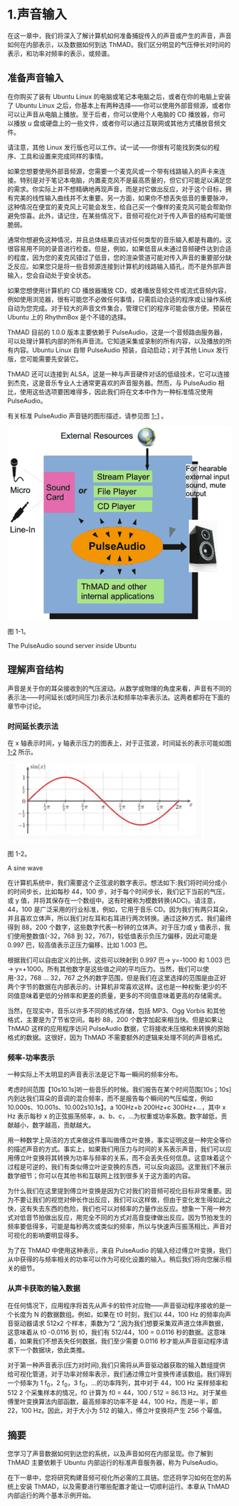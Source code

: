 # 1.声音输入

在这一章中，我们将深入了解计算机如何准备捕捉传入的声音或产生的声音，声音如何在内部表示，以及数据如何到达 ThMAD。我们区分明显的气压伸长对时间的表示，和功率对频率的表示，或频谱。

## 准备声音输入

在你购买了装有 Ubuntu Linux 的电脑或笔记本电脑之后，或者在你的电脑上安装了 Ubuntu Linux 之后，你基本上有两种选择——你可以使用外部音频源，或者你可以让声音从电脑上播放。至于后者，你可以使用个人电脑的 CD 播放器，你可以播放 u 盘或硬盘上的一些文件，或者你可以通过互联网或其他方式播放音频文件。

请注意，其他 Linux 发行版也可以工作。试一试——你很有可能找到类似的程序、工具和设置来完成同样的事情。

如果您想要使用外部音频源，您需要一个麦克风或一个带有线路输入的声卡来连接。特别是对于笔记本电脑，内置麦克风不是最高质量的，但它们可能足以满足您的需求。你实际上并不想精确地再现声音，而是对它做出反应，对于这个目标，拥有完美的线性输入曲线并不太重要。另一方面，如果你不想丢失低音的重要脉冲，这种情况在便宜的麦克风上可能会发生，给自己买一个像样的麦克风可能会帮助你避免惊喜。此外，请记住，在某些情况下，音频可视化对于传入声音的结构可能很脆弱。

通常你想避免这种情况，并且总体结果应该对任何类型的音乐输入都是有趣的。这很容易用不同的录音进行检查。但是，例如，如果低音从未通过音频硬件达到合适的程度，因为您的麦克风错过了低音，您的渲染管道可能对传入声音的重要部分缺乏反应。如果您只是将一些音频源连接到计算机的线路输入插孔，而不是外部声音输入，您会自动处于安全状态。

如果您想使用计算机的 CD 播放器播放 CD，或者播放音频文件或流式音频内容，例如使用浏览器，很有可能您不必做任何事情，只需启动合适的程序或让操作系统自动为您完成。对于较大的声音文件集合，管理它们的程序可能会很方便。预装在 Ubuntu 上的 RhythmBox 是个不错的选择。

ThMAD 目前的 1.0.0 版本主要依赖于 PulseAudio，这是一个音频路由服务器，可以处理计算机内部的所有声音流。它知道采集或录制的所有内容，以及播放的所有内容。Ubuntu Linux 自带 PulseAudio 预装，自动启动；对于其他 Linux 发行版，您可能需要先安装它。

ThMAD 还可以连接到 ALSA，这是一种与声音硬件对话的低级技术，它可以连接到杰克，这是音乐专业人士通常更喜欢的声音服务器。然而，与 PulseAudio 相比，使用这些选项要困难得多，因此我们将在文本中作为一种标准情况使用 PulseAudio。

有关标准 PulseAudio 声音链的图形描述，请参见图 [1-1](#Fig1) 。

![A457467_1_En_1_Fig1_HTML.gif](img/A457467_1_En_1_Fig1_HTML.gif)

图 1-1。

The PulseAudio sound server inside Ubuntu

## 理解声音结构

声音是关于你的耳朵接收到的气压波动。从数学或物理的角度来看，声音有不同的表示法——时间延长(或时间压力)表示法和频率功率表示法。这两者都将在下面的章节中讨论。

### 时间延长表示法

在 x 轴表示时间，y 轴表示压力的图表上，对于正弦波，时间延长的表示可能如图 [1-2](#Fig2) 所示。

![A457467_1_En_1_Fig2_HTML.jpg](img/A457467_1_En_1_Fig2_HTML.jpg)

图 1-2。

A sine wave

在计算机系统中，我们需要这个正弦波的数字表示。想法如下:我们将时间分成小的时间步长，比如每秒 44，100 步，对于每个时间步长，我们记下当前的气压，或 y 值，并将其保存在一个数组中。这有时被称为模数转换(ADC)。请注意，44，100 是广泛采用的行业标准，例如，它用于音乐 CD。因为我们有两只耳朵，并且喜欢立体声，所以我们对左耳和右耳进行两次转换。通过这种方式，我们最终得到 88，200 个数字，这些数字代表一秒钟的立体声。对于压力或 y 值表示，我们使用整数值(-32，768 到 32，767)，较低值表示负压力偏移，因此可能是 0.997 巴，较高值表示正压力偏移，比如 1.003 巴。

根据我们可以自由定义的比例，这些可以映射到 0.997 巴→ y=-1000 和 1.003 巴→ y=+1000。所有其他数字是这些值之间的平均压力。当然，我们可以使用-32，768 … 32，767 之外的数字范围，但是我们在这里选择的范围是由正好两个字节的数据在内部表示的，计算机非常喜欢这样。这也是一种权衡:更少的不同值意味着更低的分辨率和更差的质量，更多的不同值意味着更高的存储需求。

当然，在现实中，音乐以许多不同的格式存储，包括 MP3、Ogg Vorbis 和其他格式，主要是为了节省空间。每秒 88，200 个数字加起来相当快。但是如果让 ThMAD 这样的应用程序访问 PulseAudio 数据，它将接收未压缩和未转换的原始格式的数据。这很好，因为 ThMAD 不需要额外的逻辑来处理不同的声音格式。

### 频率-功率表示

一种实际上不太明显的声音表示法是记下每一瞬间的频率分布。

考虑时间范围【10s10.1s]听一些音乐的时候。我们报告在某个时间范围[10s；10s]内到达我们耳朵的音调的混合频率，而不是报告每个瞬间的气压幅度，例如 10.000s、10.001s、10.002s10.1s】。a 100Hz+b 200Hz+c 300Hz+…，其中 x Hz 表示每秒 x 的正弦振荡频率，a、b、c，…为权重或功率系数。数字越低，贡献越小，数字越高，贡献越大。

用一种数学上简洁的方式来做这件事叫做傅立叶变换，事实证明这是一种完全等价的描述声音的方式。事实上，如果我们用压力与时间的关系表示声音，我们可以应用傅立叶变换将其转换为功率与频率的关系，而不会丢失任何信息。这意味着这个过程是可逆的，我们有类似傅立叶逆变换的东西，可以反向返回。这里我们不展示数学细节；你可以在其他书和互联网上找到很多关于这方面的内容。

为什么我们在这里提到傅立叶变换是因为它对我们的音频可视化目标非常重要。因为不要让我们的视觉对伸长作出反应，我们可以这样做，但由于变化发生得如此之快，这有失去东西的危险，我们也可以对频率的力量作出反应。想象一下用一种方式对低音节拍做出反应，用完全不同的方式对高音旋律做出反应。因为节拍发生的频率要低得多，可能是每秒两次或类似的频率，所以与快速声压振荡相比，声音对可视化的影响要明显得多。

为了在 ThMAD 中使用这种表示，来自 PulseAudio 的输入经过傅立叶变换，我们从中获得的与频率相关的功率可以作为可视化设置的输入。稍后我们将向您展示相关的细节。

### 从声卡获取的输入数据

在任何情况下，应用程序将首先从声卡的软件对应物——声音驱动程序接收的是一个长度为 N 的数据数组。例如，如果在 t0 时刻，我们以 44，100 Hz 的频率向声音驱动器请求 512x2 个样本，乘数为“2 ”,因为我们想要采集双声道立体声数据，这意味着从 t0 -0.0116 到 t0，我们有 512/44，100 = 0.0116 秒的数据。这意味着，如果我们不想丢失任何数据，我们至少需要 0.0116 秒才能从声音驱动程序请求下一个数据块，依此类推。

对于第一种声音表示(压力对时间),我们只需将从声音驱动器获取的输入数组提供给可视化管道，对于功率对频率表示，我们通过傅立叶变换传递该数组。我们得到一个频率为 1 f<sub>0</sub>，2 f<sub>0</sub>，3 f<sub>0</sub>，…的功率阵列，其中对于 44，100 Hz 采样频率和 512 2 个采集样本的情况，f0 计算为 f0 = 44，100 / 512 = 86.13 Hz。对于某些傅里叶变换算法内部函数，最高频率的功率不是 44，100 Hz，而是一半，即 22，100 Hz。因此，对于大小为 512 的输入，傅立叶变换将产生 256 个幂值。

## 摘要

您学习了声音数据如何到达您的系统，以及声音如何在内部呈现。你了解到 ThMAD 主要依赖于 Ubuntu 内部运行的标准声音服务器，称为 PulseAudio。

在下一章中，您将研究构建音频可视化所必需的工具链。您还将学习如何在您的系统上安装 ThMAD，以及需要进行哪些配置才能让一切顺利运行。本章从 ThMAD 内部运行的两个基本示例开始。